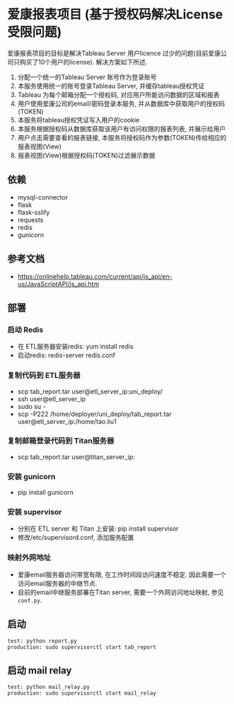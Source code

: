 # 爱康报表项目 (基于授权码解决License受限问题)

爱康报表项目的目标是解决Tableau Server 用户licence 过少的问题(目前爱康公司只购买了10个用户的license).
解决方案如下所述.

1. 分配一个统一的Tableau Server 账号作为登录账号
2. 本服务使用统一的账号登录Tableau Server, 并缓存tableau授权凭证
3. Tableau 为每个邮箱分配一个授权码, 对应用户所能访问数据的区域和报表
4. 用户使用爱康公司的email/密码登录本服务, 并从数据库中获取用户的授权码(TOKEN)
5. 本服务将tableau授权凭证写入用户的cookie
6. 本服务根据授权码从数据库获取该用户有访问权限的报表列表, 并展示给用户
7. 用户点击需要查看的报表链接, 本服务将授权码作为参数(TOKEN)传给相应的报表视图(View)
8. 报表视图(View)根据授权码(TOKEN)过滤展示数据


## 依赖
* mysql-connector
* flask
* flask-sslify
* requests
* redis
* gunicorn


## 参考文档
* https://onlinehelp.tableau.com/current/api/js_api/en-us/JavaScriptAPI/js_api.htm


## 部署

### 启动 Redis
* 在 ETL服务器安装redis: yum install redis
* 启动redis: redis-server redis.conf

### 复制代码到 ETL服务器
* scp tab_report.tar user@etl_server_ip:uni_deploy/
* ssh user@etl_server_ip
* sudo su -
* scp -P222 /home/deployer/uni_deploy/tab_report.tar user@etl_server_ip:/home/tao.liu1

### 复制邮箱登录代码到 Titan服务器
* scp tab_report.tar user@titan_server_ip:

### 安装 gunicorn
* pip install gunicorn

### 安装 supervisor
- 分别在 ETL server 和 Titan 上安装: pip install supervisor
- 修改/etc/supervisord.conf, 添加服务配置

### 映射外网地址
- 爱康email服务器访问带宽有限, 在工作时间段访问速度不稳定. 因此需要一个访问email服务器的中继节点.
- 目前的email中继服务部署在Titan server, 需要一个外网访问地址映射, 参见`conf.py`.

## 启动
```
test: python report.py
production: sudo supervisorctl start tab_report
```

## 启动 mail relay
```
test: python mail_relay.py
production: sudo supervisorctl start mail_relay
```
